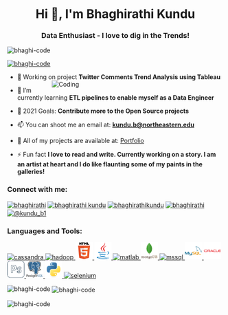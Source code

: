 <h1 align="center">Hi 👋, I'm Bhaghirathi Kundu</h1>
<h3 align="center">Data Enthusiast - I love to dig in the Trends!</h3>

<p align="left"> <img src="https://komarev.com/ghpvc/?username=bhaghi-code&label=Profile%20views&color=0e75b6&style=flat" alt="bhaghi-code" /> </p>

<p align="left"> <a href="https://github.com/ryo-ma/github-profile-trophy"><img src="https://github-profile-trophy.vercel.app/?username=bhaghi-code" alt="bhaghi-code" /></a> </p>

- 🔭 Working on project **Twitter Comments Trend Analysis using Tableau**  <img align="right" alt="Coding" width="400" src="https://cdn.dribbble.com/users/2646423/screenshots/5507196/computer.gif">

- 🌱 I’m currently learning **ETL pipelines to enable myself as a Data Engineer**  

- 💬 2021 Goals: **Contribute more to the Open Source projects**

- 📫 You can shoot me an email at: **kundu.b@northeastern.edu**       
 
- 📄 All of my projects are available at: [Portfolio](Portfolio)

- ⚡ Fun fact **I love to read and write. Currently working on a story. I am an artist at heart and I do like flaunting some of my paints in the galleries!**


<h3 align="left">Connect with me:</h3>
<p align="left">
<a href="https://linkedin.com/in/bhaghirathi" target="blank"><img align="center" src="https://cdn.jsdelivr.net/npm/simple-icons@3.0.1/icons/linkedin.svg" alt="bhaghirathi" height="30" width="40" /></a>
<a href="https://fb.com/bhaghirathi kundu" target="blank"><img align="center" src="https://cdn.jsdelivr.net/npm/simple-icons@3.0.1/icons/facebook.svg" alt="bhaghirathi kundu" height="30" width="40" /></a>
<a href="https://instagram.com/bhaghirathikundu" target="blank"><img align="center" src="https://cdn.jsdelivr.net/npm/simple-icons@3.0.1/icons/instagram.svg" alt="bhaghirathikundu" height="30" width="40" /></a>
<a href="https://www.leetcode.com/bhaghirathi" target="blank"><img align="center" src="https://cdn.jsdelivr.net/npm/simple-icons@3.0.1/icons/leetcode.svg" alt="bhaghirathi" height="30" width="40" /></a>
<a href="https://www.hackerearth.com/@kundu_b1" target="blank"><img align="center" src="https://cdn.jsdelivr.net/npm/simple-icons@3.0.1/icons/hackerearth.svg" alt="@kundu_b1" height="30" width="40" /></a>
</p>

<h3 align="left">Languages and Tools:</h3>
<p align="left"> <a href="https://cassandra.apache.org/" target="_blank"> <img src="https://www.vectorlogo.zone/logos/apache_cassandra/apache_cassandra-icon.svg" alt="cassandra" width="40" height="40"/> </a> <a href="https://hadoop.apache.org/" target="_blank"> <img src="https://www.vectorlogo.zone/logos/apache_hadoop/apache_hadoop-icon.svg" alt="hadoop" width="40" height="40"/> </a> <a href="https://www.w3.org/html/" target="_blank"> <img src="https://raw.githubusercontent.com/devicons/devicon/master/icons/html5/html5-original-wordmark.svg" alt="html5" width="40" height="40"/> </a> <a href="https://www.java.com" target="_blank"> <img src="https://raw.githubusercontent.com/devicons/devicon/master/icons/java/java-original.svg" alt="java" width="40" height="40"/> </a> <a href="https://www.mathworks.com/" target="_blank"> <img src="https://raw.githubusercontent.com/simple-icons/simple-icons/master/icons/mathworks.svg" alt="matlab" width="40" height="40"/> </a> <a href="https://www.mongodb.com/" target="_blank"> <img src="https://raw.githubusercontent.com/devicons/devicon/master/icons/mongodb/mongodb-original-wordmark.svg" alt="mongodb" width="40" height="40"/> </a> <a href="https://www.microsoft.com/en-us/sql-server" target="_blank"> <img src="https://cdn.worldvectorlogo.com/logos/microsoft-sql-server.svg" alt="mssql" width="40" height="40"/> </a> <a href="https://www.mysql.com/" target="_blank"> <img src="https://raw.githubusercontent.com/devicons/devicon/master/icons/mysql/mysql-original-wordmark.svg" alt="mysql" width="40" height="40"/> </a> <a href="https://www.oracle.com/" target="_blank"> <img src="https://raw.githubusercontent.com/devicons/devicon/master/icons/oracle/oracle-original.svg" alt="oracle" width="40" height="40"/> </a> <a href="https://www.photoshop.com/en" target="_blank"> <img src="https://raw.githubusercontent.com/devicons/devicon/master/icons/photoshop/photoshop-line.svg" alt="photoshop" width="40" height="40"/> </a> <a href="https://www.postgresql.org" target="_blank"> <img src="https://raw.githubusercontent.com/devicons/devicon/master/icons/postgresql/postgresql-original-wordmark.svg" alt="postgresql" width="40" height="40"/> </a> <a href="https://www.python.org" target="_blank"> <img src="https://raw.githubusercontent.com/devicons/devicon/master/icons/python/python-original.svg" alt="python" width="40" height="40"/> </a> <a href="https://www.selenium.dev" target="_blank"> <img src="https://raw.githubusercontent.com/detain/svg-logos/780f25886640cef088af994181646db2f6b1a3f8/svg/selenium-logo.svg" alt="selenium" width="40" height="40"/> </a> </p>

<p><img align="left" src="https://github-readme-stats.vercel.app/api/top-langs?username=bhaghi-code&show_icons=true&locale=en&layout=compact" alt="bhaghi-code" /></p>

<p>&nbsp;<img align="center" src="https://github-readme-stats.vercel.app/api?username=bhaghi-code&show_icons=true&locale=en" alt="bhaghi-code" /></p>

<p><img align="center" src="https://github-readme-streak-stats.herokuapp.com/?user=bhaghi-code&" alt="bhaghi-code" /></p>
